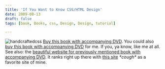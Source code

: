 ```yaml
---
title: 'If You Want to Know CSS/HTML Design'
date: 2009-08-13
draft: false
tags: [book, Books, css, Design, Design, tutorial]

---
```


![handcraftedcss](https://chrisenns.com/wp-content/uploads/2009/08/handcraftedcss-245x300.png "handcraftedcss") [Buy this book with accompanying DVD](http://www.amazon.ca/gp/product/0321658531?ie=UTF8&tag=farawsoclos0a-20&linkCode=as2&camp=15121&creative=390961&creativeASIN=0321658531). You could also [buy this book with accompanying DVD](http://www.amazon.ca/gp/product/0321658531?ie=UTF8&tag=farawsoclos0a-20&linkCode=as2&camp=15121&creative=390961&creativeASIN=0321658531) for me. If you, ya know, like me at all. See also: the [beautiful website for previously mentioned book with accompanying DVD](http://handcraftedcss.com/). It ranks right up there with [this site](http://www.forestgrovecc.com/) _\*cough\*_ as a favorite site of mine.